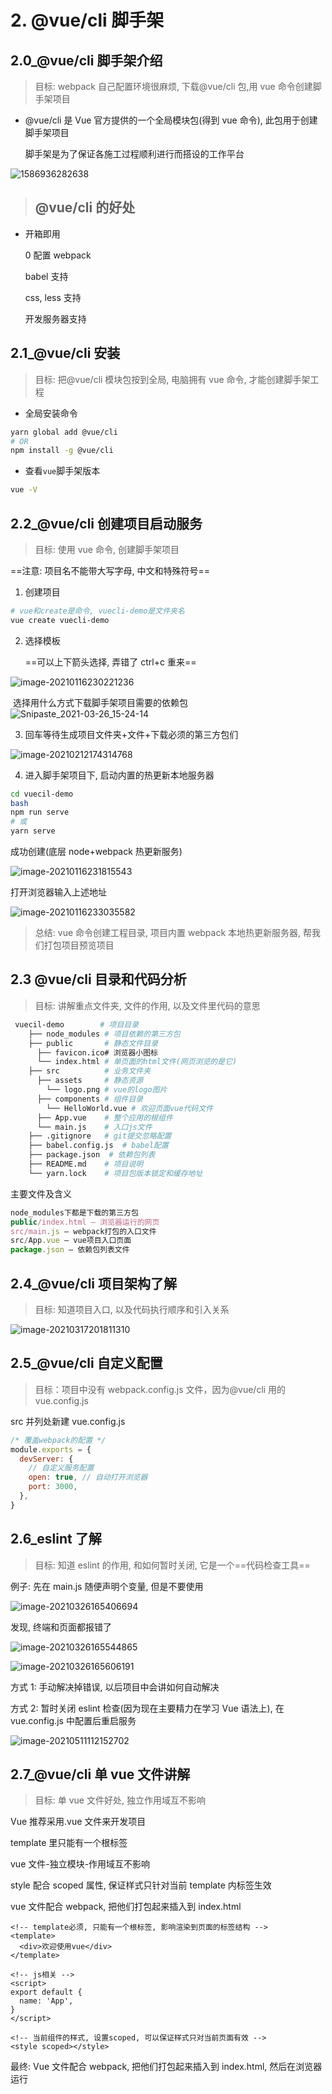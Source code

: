 # 2. @vue/cli 脚手架

## 2.0\_@vue/cli 脚手架介绍

> 目标: webpack 自己配置环境很麻烦, 下载@vue/cli 包,用 vue 命令创建脚手架项目

- @vue/cli 是 Vue 官方提供的一个全局模块包(得到 vue 命令), 此包用于创建脚手架项目

  脚手架是为了保证各施工过程顺利进行而搭设的工作平台

![1586936282638](../../vue/1586936282638.png)

> ## @vue/cli 的好处

- 开箱即用

  0 配置 webpack

  babel 支持

  css, less 支持

  开发服务器支持

## 2.1\_@vue/cli 安装

> 目标: 把@vue/cli 模块包按到全局, 电脑拥有 vue 命令, 才能创建脚手架工程

- 全局安装命令

```bash
yarn global add @vue/cli
# OR
npm install -g @vue/cli
```

- 查看`vue`脚手架版本

```bash
vue -V
```

## 2.2\_@vue/cli 创建项目启动服务

> 目标: 使用 vue 命令, 创建脚手架项目

==注意: 项目名不能带大写字母, 中文和特殊符号==

1. 创建项目

```bash
# vue和create是命令, vuecli-demo是文件夹名
vue create vuecli-demo
```

2. 选择模板

   ==可以上下箭头选择, 弄错了 ctrl+c 重来==

![image-20210116230221236](../../vue/image-20210116230221236.png)

​ 选择用什么方式下载脚手架项目需要的依赖包![Snipaste_2021-03-26_15-24-14](../../vue/Snipaste_2021-03-26_15-24-14.png)

3. 回车等待生成项目文件夹+文件+下载必须的第三方包们

![image-20210212174314768](../../vue/image-20210212174314768.png)

4. 进入脚手架项目下, 启动内置的热更新本地服务器

```bash
cd vuecil-demo
bash
npm run serve
# 或
yarn serve
```

成功创建(底层 node+webpack 热更新服务)

![image-20210116231815543](../../vue/image-20210116231815543.png)

打开浏览器输入上述地址

![image-20210116233035582](../../vue/image-20210116233035582.png)

> 总结: vue 命令创建工程目录, 项目内置 webpack 本地热更新服务器, 帮我们打包项目预览项目

## 2.3 @vue/cli 目录和代码分析

> 目标: 讲解重点文件夹, 文件的作用, 以及文件里代码的意思

```bash
 vuecil-demo        # 项目目录
    ├── node_modules # 项目依赖的第三方包
    ├── public       # 静态文件目录
      ├── favicon.ico# 浏览器小图标
      └── index.html # 单页面的html文件(网页浏览的是它)
    ├── src          # 业务文件夹
      ├── assets     # 静态资源
        └── logo.png # vue的logo图片
      ├── components # 组件目录
        └── HelloWorld.vue # 欢迎页面vue代码文件
      ├── App.vue    # 整个应用的根组件
      └── main.js    # 入口js文件
    ├── .gitignore   # git提交忽略配置
    ├── babel.config.js  # babel配置
    ├── package.json  # 依赖包列表
    ├── README.md    # 项目说明
	└── yarn.lock    # 项目包版本锁定和缓存地址
```

主要文件及含义

```js
node_modules下都是下载的第三方包
public/index.html – 浏览器运行的网页
src/main.js – webpack打包的入口文件
src/App.vue – vue项目入口页面
package.json – 依赖包列表文件
```

## 2.4\_@vue/cli 项目架构了解

> 目标: 知道项目入口, 以及代码执行顺序和引入关系

![image-20210317201811310](../../vue/image-20210317201811310.png)

## 2.5\_@vue/cli 自定义配置

> 目标：项目中没有 webpack.config.js 文件，因为@vue/cli 用的 vue.config.js

src 并列处新建 vue.config.js

```jsx
/* 覆盖webpack的配置 */
module.exports = {
  devServer: {
    // 自定义服务配置
    open: true, // 自动打开浏览器
    port: 3000,
  },
}
```

## 2.6_eslint 了解

> 目标: 知道 eslint 的作用, 和如何暂时关闭, 它是一个==代码检查工具==

例子: 先在 main.js 随便声明个变量, 但是不要使用

![image-20210326165406694](../../vue//image-20210326165406694.png)

发现, 终端和页面都报错了

![image-20210326165544865](../../vue/image-20210326165544865.png)

![image-20210326165606191](../../vue/image-20210326165606191.png)

方式 1: 手动解决掉错误, 以后项目中会讲如何自动解决

方式 2: 暂时关闭 eslint 检查(因为现在主要精力在学习 Vue 语法上), 在 vue.config.js 中配置后重启服务

![image-20210511112152702](../../vue/image-20210511112152702.png)

## 2.7\_@vue/cli 单 vue 文件讲解

> 目标: 单 vue 文件好处, 独立作用域互不影响

Vue 推荐采用.vue 文件来开发项目

template 里只能有一个根标签

vue 文件-独立模块-作用域互不影响

style 配合 scoped 属性, 保证样式只针对当前 template 内标签生效

vue 文件配合 webpack, 把他们打包起来插入到 index.html

```vue
<!-- template必须, 只能有一个根标签, 影响渲染到页面的标签结构 -->
<template>
  <div>欢迎使用vue</div>
</template>

<!-- js相关 -->
<script>
export default {
  name: 'App',
}
</script>

<!-- 当前组件的样式, 设置scoped, 可以保证样式只对当前页面有效 -->
<style scoped></style>
```

最终: Vue 文件配合 webpack, 把他们打包起来插入到 index.html, 然后在浏览器运行
